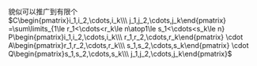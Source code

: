 貌似可以推广到有限个  
 $C\begin{pmatrix}i_1,i_2,\cdots,i_k\\\ j_1,j_2,\cdots,j_k\end{pmatrix}  
=\sum\limits_{1\le r_1<\cdots<r_k\le n\atop1\le s_1<\cdots<s_k\le n}  
P\begin{pmatrix}i_1,i_2,\cdots,i_k\\\ r_1,r_2,\cdots,r_k\end{pmatrix}  
\cdot A\begin{pmatrix}r_1,r_2,\cdots,r_k\\\ s_1,s_2,\cdots,s_k\end{pmatrix}  
\cdot Q\begin{pmatrix}s_1,s_2,\cdots,s_k\\\ j_1,j_2,\cdots,j_k\end{pmatrix}$  
